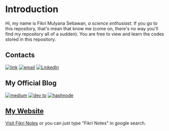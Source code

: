 # Introduction 
Hi, my name is Fikri Mulyana Setiawan, *a science enthusiast*. If you go to this repository, that's mean that know me (come on, there's no way you'll find my repository all of a sudden). You are free to view and learn the codes stored in this repository.
## Contacts
<a href="https://instagram.com/fikrimulyana_s"> ![link](https://img.shields.io/badge/Instagram-E4405F?style=for-the-badge&logo=instagram&logoColor=white)</a>
<a href="mailto:fikrimulyanasetiawan@gmail.com"> ![email](https://img.shields.io/badge/Gmail-D14836?style=for-the-badge&logo=gmail&logoColor=white)</a>
<a href="https://www.linkedin.com/in/fikri-mulyana-setiawan-004b5b1b0">![LinkedIn](https://img.shields.io/badge/LinkedIn-0077B5?style=for-the-badge&logo=linkedin&logoColor=white)</a>

## My Official Blog 
<a href="https://fikrinotes.medium.com"/> ![medium](https://img.shields.io/badge/Medium-12100E?style=for-the-badge&logo=medium&logoColor=white)</a>
<a href="https://dev.to/fikrinotes">![dev to](https://img.shields.io/badge/dev.to-0A0A0A?style=for-the-badge&logo=dev.to&logoColor=white)</a>
<a href="https://fikrinotes.hashnode.dev">![hashnode](https://img.shields.io/badge/Hashnode-2962FF?style=for-the-badge&logo=hashnode&logoColor=white)</a>
<a href="https://fikrinotes.github.io"> 

## My Website 
Visit [Fikri Notes](https://fikrinotes.netlify.app) or you can just type "Fikri Notes" in google search.
